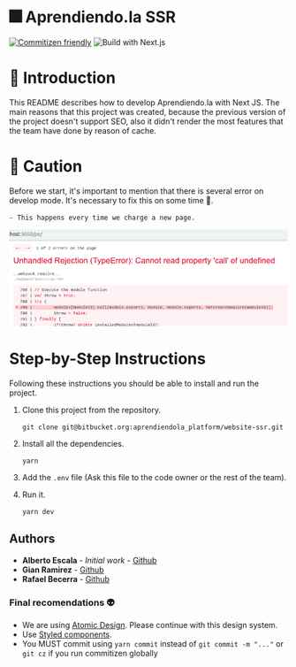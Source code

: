 # :fireworks: Aprendiendo.la SSR

[![Commitizen friendly](https://img.shields.io/badge/commitizen-friendly-brightgreen.svg)](http://commitizen.github.io/cz-cli/)
![Build with Next.js](https://img.shields.io/badge/Build%20with-NextJS-green.svg)

# :pushpin:  Introduction

This README describes how to develop Aprendiendo.la with Next JS. The main reasons that this project was created, because the previous version of the project doesn't support SEO, also it didn't render the most features that the team have done by reason of cache.

# :construction: Caution

Before we start, it's important to mention that there is several error on develop mode.
It's necessary to fix this on some time :pray:.

    - This happens every time we charge a new page.

![picture](./static/images/error-photos/starting-error.png)

# Step-by-Step Instructions

Following these instructions you should be able to install and run the project.

1.  Clone this project from the repository.

        git clone git@bitbucket.org:aprendiendola_platform/website-ssr.git

2.  Install all the dependencies.

        yarn

3.  Add the `.env` file (Ask this file to the code owner or the rest of the team).

4.  Run it.

        yarn dev

## Authors

- **Alberto Escala** - _Initial work_ - [Github](https://github.com/albertoescala)
- **Gian Ramirez** - [Github](https://github.com/zendostrike)
- **Rafael Becerra** - [Github](https://github.com/zendostrike)

### Final recomendations :alien:

- We are using [Atomic Design]('http://bradfrost.com/blog/post/atomic-web-design/'). Please continue with this design system.
- Use [Styled components]('https://github.com/styled-components/styled-components').
- You MUST commit using `yarn commit` instead of `git commit -m "..."` or `git cz` if you run commitizen globally
